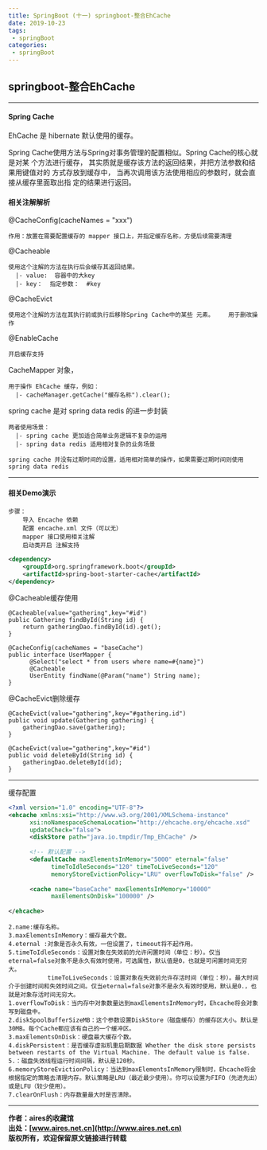 ```yaml
---
title: SpringBoot (十一) springboot-整合EhCache
date: 2019-10-23
tags:
 - springBoot
categories: 
 - springBoot
---
```


## springboot-整合EhCache

---

#### Spring Cache 
EhCache 是 hibernate 默认使用的缓存。

Spring Cache使用方法与Spring对事务管理的配置相似。Spring Cache的核心就是对某 个方法进行缓存，
其实质就是缓存该方法的返回结果，并把方法参数和结果用键值对的 方式存放到缓存中，
当再次调用该方法使用相应的参数时，就会直接从缓存里面取出指 定的结果进行返回。

#### 相关注解解析
@CacheConfig(cacheNames = "xxx")  		
```text
作用：放置在需要配置缓存的 mapper 接口上，并指定缓存名称，方便后续需要清理
```

@Cacheable 
```text
使用这个注解的方法在执行后会缓存其返回结果。
  |- value:  容器中的大key
  |- key：  指定参数：  #key
```

@CacheEvict
```text
使用这个注解的方法在其执行前或执行后移除Spring Cache中的某些 元素。 	用于删改操作
```

@EnableCache                        
```text
开启缓存支持
```

CacheMapper 对象，
```text
用于操作 EhCache 缓存，例如：
  |- cacheManager.getCache("缓存名称").clear();
```

spring cache 是对 spring data redis 的进一步封装
```text
两者使用场景：
  |- spring cache 更加适合简单业务逻辑不复杂的运用
  |- spring data redis 适用相对复杂的业务场景

spring cache 并没有过期时间的设置，适用相对简单的操作，如果需要过期时间则使用 spring data redis
```

---
#### 相关Demo演示
```text
步骤：
    导入 Encache 依赖
    配置 encache.xml 文件（可以无）
    mapper 接口使用相关注解
    启动类开启 注解支持
```

```xml
<dependency>
    <groupId>org.springframework.boot</groupId>
    <artifactId>spring-boot-starter-cache</artifactId>
</dependency>
```

@Cacheable缓存使用
```text
@Cacheable(value="gathering",key="#id")      
public Gathering findById(String id) {      
    return gatheringDao.findById(id).get();          
}
```
```text
@CacheConfig(cacheNames = "baseCache")
public interface UserMapper {
      @Select("select * from users where name=#{name}")
      @Cacheable
      UserEntity findName(@Param("name") String name);
}
```

@CacheEvict删除缓存
```text
@CacheEvict(value="gathering",key="#gathering.id")      
public void update(Gathering gathering) {      
    gatheringDao.save(gathering);          
}     

@CacheEvict(value="gathering",key="#id")      
public void deleteById(String id) {      
    gatheringDao.deleteById(id);          
}
```

--- 
缓存配置
```xml
<?xml version="1.0" encoding="UTF-8"?>
<ehcache xmlns:xsi="http://www.w3.org/2001/XMLSchema-instance"
      xsi:noNamespaceSchemaLocation="http://ehcache.org/ehcache.xsd"
      updateCheck="false">
      <diskStore path="java.io.tmpdir/Tmp_EhCache" />
 
      <!-- 默认配置 -->
      <defaultCache maxElementsInMemory="5000" eternal="false"
            timeToIdleSeconds="120" timeToLiveSeconds="120"
            memoryStoreEvictionPolicy="LRU" overflowToDisk="false" />
 
      <cache name="baseCache" maxElementsInMemory="10000"
            maxElementsOnDisk="100000" />
 
</ehcache>
```
```text
2.name:缓存名称。  
3.maxElementsInMemory：缓存最大个数。  
4.eternal :对象是否永久有效，一但设置了，timeout将不起作用。  
5.timeToIdleSeconds：设置对象在失效前的允许闲置时间（单位：秒）。仅当eternal=false对象不是永久有效时使用，可选属性，默认值是0，也就是可闲置时间无穷大。  
           timeToLiveSeconds：设置对象在失效前允许存活时间（单位：秒）。最大时间介于创建时间和失效时间之间。仅当eternal=false对象不是永久有效时使用，默认是0.，也就是对象存活时间无穷大。
1.overflowToDisk：当内存中对象数量达到maxElementsInMemory时，Ehcache将会对象写到磁盘中。  
2.diskSpoolBufferSizeMB：这个参数设置DiskStore（磁盘缓存）的缓存区大小。默认是30MB。每个Cache都应该有自己的一个缓冲区。  
3.maxElementsOnDisk：硬盘最大缓存个数。  
4.diskPersistent：是否缓存虚拟机重启期数据 Whether the disk store persists between restarts of the Virtual Machine. The default value is false.  
5.：磁盘失效线程运行时间间隔，默认是120秒。  
6.memoryStoreEvictionPolicy：当达到maxElementsInMemory限制时，Ehcache将会根据指定的策略去清理内存。默认策略是LRU（最近最少使用）。你可以设置为FIFO（先进先出）或是LFU（较少使用）。  
7.clearOnFlush：内存数量最大时是否清除。  
```

---
**作者：aires的收藏馆**  
**出处：[www.aires.net.cn](http://www.aires.net.cn)**   
**版权所有，欢迎保留原文链接进行转载** 

